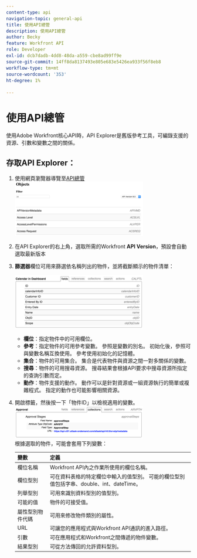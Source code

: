 ```yaml
---
content-type: api
navigation-topic: general-api
title: 使用API總管
description: 使用API總管
author: Becky
feature: Workfront API
role: Developer
exl-id: dcb7dadb-4dd8-48da-a559-cbe8ad99ff9e
source-git-commit: 14ff8da8137493e805e683e5426ea933f56f8eb8
workflow-type: tm+mt
source-wordcount: '353'
ht-degree: 1%

---
```



# 使用API總管

使用Adobe Workfront核心API時，API Explorer是舊版參考工具，可編錄支援的資源、引數和變數之間的關係。

## 存取API Explorer：

1. 使用網頁瀏覽器導覽至[API總管](https://developer.adobe.com/workfront/api-explorer/)\
   ![](assets/mceclip1-350x149.png)

1. 在API Explorer的右上角，選取所需的Workfront **API Version**，預設會自動選取最新版本
1. **篩選器**&#x200B;欄位可用來篩選依名稱列出的物件，並將截斷顯示的物件清單：

   ![](assets/mceclip2-350x147.png)

   * **欄位**：指定物件中的可用欄位。
   * **參考**：指定物件的可用參考變數。 參照是變數的別名。 初始化後，參照可與變數名稱互換使用。 參考使用初始化的記憶體。
   * **集合**：物件的可用集合。 集合是代表物件與資源之間一對多關係的變數。
   * **搜尋**：物件的可用搜尋資源。 搜尋結果會根據API要求中搜尋資源所指定的查詢引數而定。
   * **動作**：物件支援的動作。 動作可以是針對資源或一組資源執行的簡單或複雜程式。 指定的動作也可能影響相關資源。

1. 開啟標籤，然後按一下「物件ID」以檢視適用的變數。\
   ![](assets/approval-350x89.png)\
   根據選取的物件，可能會套用下列變數：

   | 變數 | 定義 |
   |---|---|
   | 欄位名稱 | Workfront API內之作業所使用的欄位名稱。 |
   | 欄位型別 | 可在資料表格的特定欄位中輸入的值型別。 可能的欄位型別值包括字串、double、int、dateTime。 |
   | 列舉型別 | 可用來識別資料型別的值型別。 |
   | 可能的值 | 物件的可接受值。 |
   | 屬性型別物件代碼 | 可用來修改物件類別的屬性。 |
   | URL | 可讓您的應用程式與Workfront API通訊的進入路徑。 |
   | 引數 | 可在應用程式和Workfront之間傳遞的物件變數。 |
   | 結果型別 | 可從方法傳回的允許資料型別。 |
